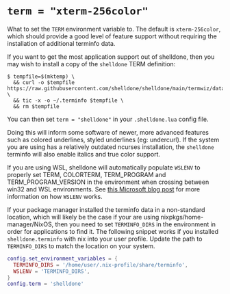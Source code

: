 # `term = "xterm-256color"`

What to set the `TERM` environment variable to.  The default is
`xterm-256color`, which should provide a good level of feature
support without requiring the installation of additional terminfo
data.

If you want to get the most application support out of shelldone, then you may
wish to install a copy of the `shelldone` TERM definition:

```console
$ tempfile=$(mktemp) \
  && curl -o $tempfile https://raw.githubusercontent.com/shelldone/shelldone/main/termwiz/data/shelldone.terminfo \
  && tic -x -o ~/.terminfo $tempfile \
  && rm $tempfile
```

You can then set `term = "shelldone"` in your `.shelldone.lua` config file.

Doing this will inform some software of newer, more advanced features such
as colored underlines, styled underlines (eg: undercurl).  If the system
you are using has a relatively outdated ncurses installation, the `shelldone`
terminfo will also enable italics and true color support.

If you are using WSL, shelldone will automatically populate `WSLENV` to properly set TERM, COLORTERM, TERM_PROGRAM and TERM_PROGRAM_VERSION in the environment when crossing between win32 and WSL environments.
See [this Microsoft blog post](https://devblogs.microsoft.com/commandline/share-environment-vars-between-wsl-and-windows/#what-are-environment-variables) for more information on how `WSLENV` works.

If your package manager installed the terminfo data in a non-standard location, which will likely be the case if your are using nixpkgs/home-manager/NixOS, then you need to set `TERMINFO_DIRS` in the environment in order for applications to find it.
The following snippet works if you installed `shelldone.terminfo` with nix into your user profile. Update the path to `TERMINFO_DIRS` to match the location on your system.

```lua
config.set_environment_variables = {
  TERMINFO_DIRS = '/home/user/.nix-profile/share/terminfo',
  WSLENV = 'TERMINFO_DIRS',
}
config.term = 'shelldone'
```
